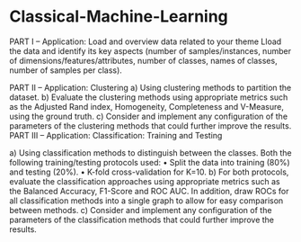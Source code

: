 # Classical-Machine-Learning
PART I – Application: Load and overview data related to your theme 
Lload the data and identify its key aspects (number of samples/instances, number of dimensions/features/attributes, number of classes, names of classes, number of samples per class).

PART II – Application: Clustering 
a)	Using clustering methods to partition the dataset.
b)	Evaluate the clustering methods using appropriate metrics such as the Adjusted Rand index, Homogeneity, Completeness and V-Measure, using the ground truth.
c)	Consider and implement any configuration of the parameters of the clustering methods that could further improve the results.
PART III – Application: Classification: Training and Testing

a)	Using classification methods to distinguish between the classes. Both the following training/testing protocols used:
•	Split the data into training (80%) and testing (20%).
•	K-fold cross-validation for K=10.
b)	For both protocols, evaluate the classification approaches using appropriate metrics such as the Balanced Accuracy, F1-Score and ROC AUC. In addition, draw ROCs for all classification methods into a single graph to allow for easy comparison between methods.
c)	Consider and implement any configuration of the parameters of the classification methods that could further improve the results.
